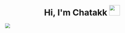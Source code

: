 <div align="center">
 <h1> Hi, I'm Chatakk <img src="https://media.giphy.com/media/hvRJCLFzcasrR4ia7z/giphy.gif" width="35px"></h1>
</div>




![](https://komarev.com/ghpvc/?username=Chatakk&label=PROFILE+VIEWS)


